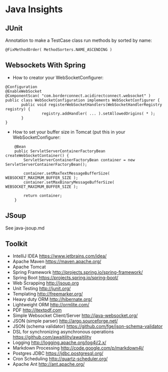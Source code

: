 Java Insights
=================

JUnit
-----

Annotation to make a TestCase class run methods by sorted by name:

```
@FixMethodOrder( MethodSorters.NAME_ASCENDING )

```

Websockets With Spring
----------------------

* How to creator your WebSocketConfigurer:

```
@Configuration
@EnableWebSocket
@ComponentScan( "com.borderconnect.acidirectconnect.websocket" )
public class WebSocketConfiguration implements WebSocketConfigurer {
       public void registerWebSocketHandlers(WebSocketHandlerRegistry registry) {
                registry.addHandler( ... ).setAllowedOrigins( * );
       }
}
```

* How to set your buffer size in Tomcat (put this in your WebSocketConfigurer:

```
    @Bean
    public ServletServerContainerFactoryBean createWebSocketContainer() {
        ServletServerContainerFactoryBean container = new ServletServerContainerFactoryBean();

        container.setMaxTextMessageBufferSize( WEBSOCKET_MAXIMUM_BUFFER_SIZE );
        container.setMaxBinaryMessageBufferSize( WEBSOCKET_MAXIMUM_BUFFER_SIZE );

        return container;
    }
```

JSoup
-----

See java-jsoup.md

Toolkit
-------

* IntelliJ IDEA https://www.jetbrains.com/idea/
* Apache Maven https://maven.apache.org/
* Apache Tomcat
* Spring Framework http://projects.spring.io/spring-framework/
* Spring Boot https://projects.spring.io/spring-boot/
* Web Scrapping http://jsoup.org
* Unit Testing http://junit.org/
* Templating http://freemarker.org/
* Heavy duty ORM http://hibernate.org/
* Lightweight ORM http://ormlite.com/
* PDF http://itextpdf.com	
* Simple Websocket Client/Server http://java-websocket.org/
* JSON (simple parser) http://argo.sourceforge.net/
* JSON (schema validator) https://github.com/fge/json-schema-validator
* DSL for synchronizing asynchronous operations https://github.com/awaitility/awaitility
* Logging http://logging.apache.org/log4j/2.x/
* Markdown Processing http://code.google.com/p/markdown4j/
* Postgres JDBC https://jdbc.postgresql.org/
* Cron Scheduling http://quartz-scheduler.org/
* Apache Ant http://ant.apache.org/
